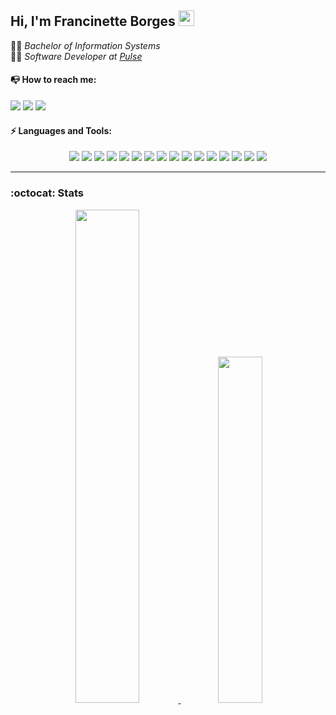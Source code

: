 ## Hi, I'm Francinette Borges <img src="https://media.giphy.com/media/hvRJCLFzcasrR4ia7z/giphy.gif" width="25px">
<!--
**borgesfran/borgesfran** is a ✨ _special_ ✨ repository because its `README.md` (this file) appears on your GitHub profile.-->
:woman_student: <i>Bachelor of Information Systems</i> <br/>
:woman_technologist: <i>Software Developer at [Pulse](https://www.linkedin.com/company/pulseoficial)</i>

#### :mailbox_with_no_mail: How to reach me:
[<img src="https://img.shields.io/badge/gmail-D14836.svg?&style=for-the-badge&logo=gmail&logoColor=white"/>](https://www.encurtador.com.br/duV14)
[<img src="https://img.shields.io/badge/linkedin-%230077B5.svg?&style=for-the-badge&logo=linkedin&logoColor=white"/>](https://www.linkedin.com/in/francinetteborges/)
[<img src="https://img.shields.io/badge/wordpress-21759B.svg?&style=for-the-badge&logo=wordpress&logoColor=white"/>](http://francinetteborges.wordpress.com/)

#### :zap: Languages and Tools:
<p align="center">
<img src="https://img.shields.io/badge/java-%23ED8B00.svg?&style=for-the-badge&logo=java&logoColor=white"> <img src="https://img.shields.io/badge/javascript%20-%23323330.svg?&style=for-the-badge&logo=javascript&logoColor=%23F7DF1E"> <img src="https://img.shields.io/badge/c%20-%2300599C.svg?&style=for-the-badge&logo=c&logoColor=white"> <img src="https://img.shields.io/badge/c++%20-%2300599C.svg?&style=for-the-badge&logo=c%2B%2B&logoColor=white"> <img src="https://img.shields.io/badge/dart-%230175C2.svg?&style=for-the-badge&logo=dart&logoColor=white"> <img src="https://img.shields.io/badge/python%20-%2314354C.svg?&style=for-the-badge&logo=python&logoColor=white"> <img src="https://img.shields.io/badge/html5%20-%23E34F26.svg?&style=for-the-badge&logo=html5&logoColor=white"> <img src="https://img.shields.io/badge/css3%20-%231572B6.svg?&style=for-the-badge&logo=css3&logoColor=white"> <img src="https://img.shields.io/badge/spring%20-%236DB33F.svg?&style=for-the-badge&logo=spring&logoColor=white"> <img src="https://img.shields.io/badge/react%20-%2320232a.svg?&style=for-the-badge&logo=react&logoColor=%2361DAFB"> <img src="https://img.shields.io/badge/Qt%20-%2341CD52.svg?&style=for-the-badge&logo=Qt&logoColor=white"> <img src="https://img.shields.io/badge/Flutter%20-%2302569B.svg?&style=for-the-badge&logo=Flutter&logoColor=white"> <img src="https://img.shields.io/badge/mysql-%2300f.svg?&style=for-the-badge&logo=mysql&logoColor=white"> <img src="https://img.shields.io/badge/postgres-%23316192.svg?&style=for-the-badge&logo=postgresql&logoColor=white"> <img src="https://img.shields.io/badge/bootstrap%20-%23563D7C.svg?&style=for-the-badge&logo=bootstrap&logoColor=white"> <img src="https://img.shields.io/badge/git%20-%23F05032.svg?&style=for-the-badge&logo=git&logoColor=white">
</p>

<hr/>

### :octocat: Stats
<p align="center">
<a href="https://github.com/borgesfran/github-readme-stats"> 
<img src="https://github-readme-stats.vercel.app/api?username=borgesfran&show_icons=true" width="45%"/>
</a>
<a href="https://github.com/borgesfran/github-readme-stats"> 
<img src="https://github-readme-stats.vercel.app/api/top-langs/?username=borgesfran&layout=compact" width="37.7%"/>
</a>
 </p>


<!--Here are some ideas to get you started:

- 🔭 I’m currently working on ...
- 🌱 I’m currently learning ...
- 👯 I’m looking to collaborate on ...
- 🤔 I’m looking for help with ...
- 💬 Ask me about ...
- 📫 How to reach me: ...
- 😄 Pronouns: ...
- ⚡ Fun fact: ...
-->
